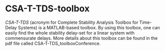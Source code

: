 # CSA-T-TDS-toolbox
*CSA-T-TDS* (acronym for Complete Stability Analysis Toolbox for Time-Delay Systems) is a MATLAB-based toolbox. By using this toolbox, one can easily find the whole stability delay-set for a linear system with commensurate delays. More details about this toolbox can be found in the pdf file called CSA-T-TDS_toolboxConference.
